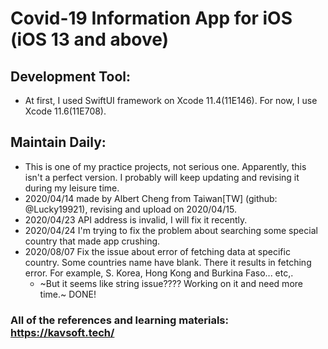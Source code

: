 # Covid-19 Information App for iOS (iOS 13 and above)

## Development Tool:
  * At first, I used SwiftUI framework on Xcode 11.4(11E146). For now, I use Xcode 11.6(11E708). <br>

## Maintain Daily:
  * This is one of my practice projects, not serious one. Apparently, this isn't a perfect version. I probably will keep updating and revising it during my leisure time.<br>
  * 2020/04/14 made by Albert Cheng from Taiwan[TW] (github: @Lucky19921), revising and upload on 2020/04/15.<br>
  * 2020/04/23 API address is invalid, I will fix it recently.<br>
  * 2020/04/24 I'm trying to fix the problem about searching some special country that made app crushing.<br>
  * 2020/08/07 Fix the issue about error of fetching data at specific country. Some countries name have blank. There it results in fetching error. For example, S. Korea, Hong Kong and Burkina Faso... etc,.<br>
    * ~But it seems like string issue???? Working on it and need more time.~ DONE!<br>

### All of the references and learning materials: https://kavsoft.tech/
